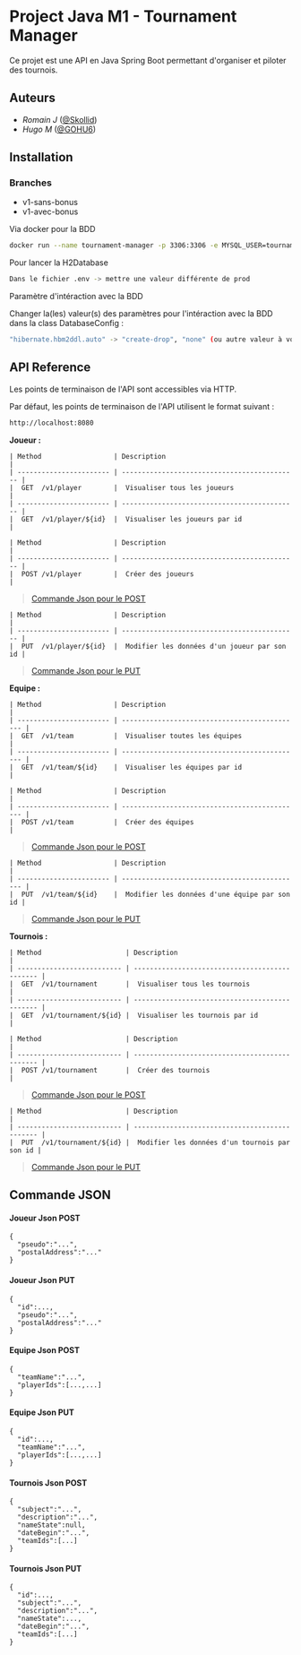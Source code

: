 # Project Java M1 - Tournament Manager

Ce projet est une API en Java Spring Boot permettant d'organiser et piloter des tournois.

## Auteurs

- *Romain J* ([@Skollid](https://www.github.com/Skollid))
- *Hugo M* ([@GOHU6](https://www.github.com/GOHU6))

## Installation

### Branches
- v1-sans-bonus
- v1-avec-bonus

Via docker pour la BDD

```bash
docker run --name tournament-manager -p 3306:3306 -e MYSQL_USER=tournament -e MYSQL_PASSWORD=tournament -e MYSQL_DATABASE=tournamentmanager -e MYSQL_ROOT_PASSWORD=root -d mysql
```
Pour lancer la H2Database
```bash
Dans le fichier .env -> mettre une valeur différente de prod
```
Paramètre d'intéraction avec la BDD

Changer la(les) valeur(s) des paramètres pour l'intéraction avec la BDD dans la class DatabaseConfig :
```bash
"hibernate.hbm2ddl.auto" -> "create-drop", "none" (ou autre valeur à votre convenance)
```

## API Reference
Les points de terminaison de l'API sont accessibles via HTTP. 

Par défaut, les points de terminaison de l'API utilisent le format suivant :
```bash
http://localhost:8080
```


**Joueur :**
```
| Method                  | Description                                  |
| ----------------------- | -------------------------------------------- |
|  GET  /v1/player        |  Visualiser tous les joueurs                 |
| ----------------------- | -------------------------------------------- |
|  GET  /v1/player/${id}  |  Visualiser les joueurs par id               |
```
```
| Method                  | Description                                  | 
| ----------------------- | -------------------------------------------- | 
|  POST /v1/player        |  Créer des joueurs                           |  
```
>[Commande Json pour le POST](#1)
```
| Method                  | Description                                  |
| ----------------------- | -------------------------------------------- |
|  PUT  /v1/player/${id}  |  Modifier les données d'un joueur par son id |
```
>[Commande Json pour le PUT](#2)

**Equipe :**
```
| Method                  | Description                                   |
| ----------------------- | --------------------------------------------- |
|  GET  /v1/team          |  Visualiser toutes les équipes                |
| ----------------------- | --------------------------------------------- |
|  GET  /v1/team/${id}    |  Visualiser les équipes par id                |
```
```
| Method                  | Description                                   |
| ----------------------- | --------------------------------------------- |
|  POST /v1/team          |  Créer des équipes                            |
```
>[Commande Json pour le POST](#3)
```
| Method                  | Description                                   |
| ----------------------- | --------------------------------------------- |
|  PUT  /v1/team/${id}    |  Modifier les données d'une équipe par son id |
```
>[Commande Json pour le PUT](#4)

**Tournois :**
```
| Method                     | Description                                    |
| -------------------------- | ---------------------------------------------- |
|  GET  /v1/tournament       |  Visualiser tous les tournois                  |
| -------------------------- | ---------------------------------------------- |
|  GET  /v1/tournament/${id} |  Visualiser les tournois par id                |
```
```
| Method                     | Description                                    |
| -------------------------- | ---------------------------------------------- |
|  POST /v1/tournament       |  Créer des tournois                            |
```
>[Commande Json pour le POST](#5)
```
| Method                     | Description                                    |
| -------------------------- | ---------------------------------------------- |
|  PUT  /v1/tournament/${id} |  Modifier les données d'un tournois par son id |
```
>[Commande Json pour le PUT](#6)


## Commande JSON

#### <a name="1"></a>Joueur Json POST
```
{
  "pseudo":"...",
  "postalAddress":"..."
}
```
#### <a name="2"></a>Joueur Json PUT
```
{
  "id":...,
  "pseudo":"...",
  "postalAddress":"..."
}
```
#### <a name="3"></a>Equipe Json POST
```
{
  "teamName":"...",
  "playerIds":[...,...]
}
```
#### <a name="4"></a>Equipe Json PUT
```
{
  "id":...,
  "teamName":"...",
  "playerIds":[...,...]
}
```
#### <a name="5"></a>Tournois Json POST
```
{
  "subject":"...",
  "description":"...",
  "nameState":null,
  "dateBegin":"...",
  "teamIds":[...]
}
```
#### <a name="6"></a>Tournois Json PUT
```
{
  "id":...,
  "subject":"...",
  "description":"...",
  "nameState":...,
  "dateBegin":"...",
  "teamIds":[...]
}
```
